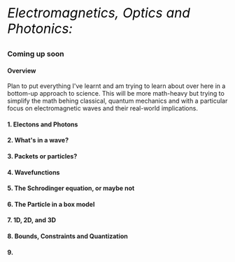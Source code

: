 <p style="font-size:30px; color:#000000;"><i>Electromagnetics, Optics and Photonics:</i></p>

### Coming up soon

#### Overview
Plan to put everything I've learnt and am trying to learn about over here in a bottom-up approach to science. This will be more math-heavy but trying to simplify the math behing classical, quantum mechanics and with a particular focus on electromagnetic waves and their real-world implications.

#### 1. Electons and Photons

#### 2. What's in a wave?

#### 3. Packets or particles?

#### 4. Wavefunctions

#### 5. The Schrodinger equation, or maybe not

#### 6. The Particle in a box model

#### 7. 1D, 2D, and 3D

#### 8. Bounds, Constraints and Quantization

#### 9. 